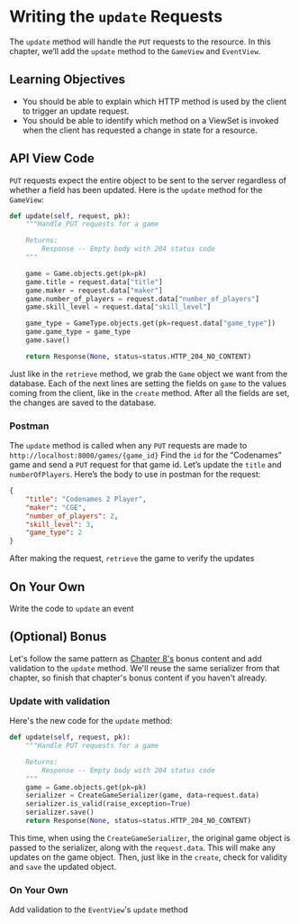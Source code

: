 # Writing the `update` Requests
The `update` method will handle the `PUT` requests to the resource. In this chapter, we’ll add the `update` method to the `GameView` and `EventView`. 

## Learning Objectives

* You should be able to explain which HTTP method is used by the client to trigger an update request.
* You should be able to identify which method on a ViewSet is invoked when the client has requested a change in state for a resource.

## API View Code
`PUT` requests expect the entire object to be sent to the server regardless of whether a field has been updated. Here is the `update` method for the `GameView`:
```python
def update(self, request, pk):
    """Handle PUT requests for a game

    Returns:
        Response -- Empty body with 204 status code
    """

    game = Game.objects.get(pk=pk)
    game.title = request.data["title"]
    game.maker = request.data["maker"]
    game.number_of_players = request.data["number_of_players"]
    game.skill_level = request.data["skill_level"]

    game_type = GameType.objects.get(pk=request.data["game_type"])
    game.game_type = game_type
    game.save()

    return Response(None, status=status.HTTP_204_NO_CONTENT)

```

Just like in the `retrieve` method, we grab the `Game` object we want from the database. Each of the next lines are setting the fields on `game` to the values coming from the client, like in the `create` method. After all the fields are set, the changes are saved to the database.

### Postman
The `update` method is called when any `PUT` requests are made to `http://localhost:8000/games/{game_id}` Find the `id` for the “Codenames” game and send a `PUT` request for that game id. Let’s update the `title` and `numberOfPlayers`. Here’s the body to use in postman for the request:
```json
{
    "title": "Codenames 2 Player",
    "maker": "CGE",
    "number_of_players": 2,
    "skill_level": 3,
    "game_type": 2
}
```
After making the request, `retrieve` the game to verify the updates

## On Your Own
Write the code to `update` an event

## (Optional) Bonus
Let's follow the same pattern as [Chapter 8's](./chapters/LU_CREATE.md) bonus content and add validation to the `update` method. We'll reuse the same serializer from that chapter, so finish that chapter's bonus content if you haven't already.

### Update with validation
Here's the new code for the `update` method:
```python
def update(self, request, pk):
    """Handle PUT requests for a game

    Returns:
        Response -- Empty body with 204 status code
    """
    game = Game.objects.get(pk=pk)
    serializer = CreateGameSerializer(game, data=request.data)
    serializer.is_valid(raise_exception=True)
    serializer.save()
    return Response(None, status=status.HTTP_204_NO_CONTENT)
```
This time, when using the `CreateGameSerializer`, the original game object is passed to the serializer, along with the `request.data`. This will make any updates on the game object. Then, just like in the `create`, check for validity and `save` the updated object. 

### On Your Own
Add validation to the `EventView`'s `update` method
